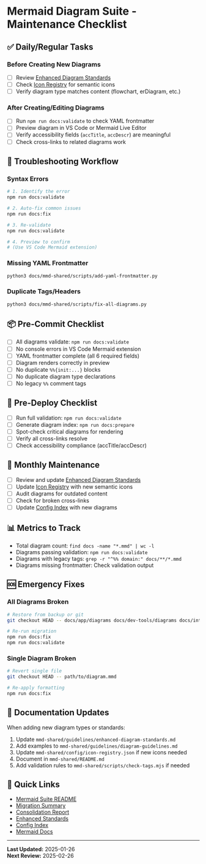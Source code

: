 # Mermaid Diagram Suite - Maintenance Checklist

## ✅ Daily/Regular Tasks

### Before Creating New Diagrams

- [ ] Review [Enhanced Diagram Standards](../../mmd-shared/guidelines/enhanced-diagram-standards.md)
- [ ] Check [Icon Registry](../../mmd-shared/config/icon-registry.json) for semantic icons
- [ ] Verify diagram type matches content (flowchart, erDiagram, etc.)

### After Creating/Editing Diagrams

- [ ] Run `npm run docs:validate` to check YAML frontmatter
- [ ] Preview diagram in VS Code or Mermaid Live Editor
- [ ] Verify accessibility fields (`accTitle`, `accDescr`) are meaningful
- [ ] Check cross-links to related diagrams work

## 🔧 Troubleshooting Workflow

### Syntax Errors

```bash
# 1. Identify the error
npm run docs:validate

# 2. Auto-fix common issues
npm run docs:fix

# 3. Re-validate
npm run docs:validate

# 4. Preview to confirm
# (Use VS Code Mermaid extension)
```

### Missing YAML Frontmatter

```bash
python3 docs/mmd-shared/scripts/add-yaml-frontmatter.py
```

### Duplicate Tags/Headers

```bash
python3 docs/mmd-shared/scripts/fix-all-diagrams.py
```

## 📦 Pre-Commit Checklist

- [ ] All diagrams validate: `npm run docs:validate`
- [ ] No console errors in VS Code Mermaid extension
- [ ] YAML frontmatter complete (all 6 required fields)
- [ ] Diagram renders correctly in preview
- [ ] No duplicate `%%{init:...}` blocks
- [ ] No duplicate diagram type declarations
- [ ] No legacy `%%` comment tags

## 🚀 Pre-Deploy Checklist

- [ ] Run full validation: `npm run docs:validate`
- [ ] Generate diagram index: `npm run docs:prepare`
- [ ] Spot-check critical diagrams for rendering
- [ ] Verify all cross-links resolve
- [ ] Check accessibility compliance (accTitle/accDescr)

## 🔄 Monthly Maintenance

- [ ] Review and update [Enhanced Diagram Standards](./guidelines/enhanced-diagram-standards.md)
- [ ] Update [Icon Registry](./config/icon-registry.json) with new semantic icons
- [ ] Audit diagrams for outdated content
- [ ] Check for broken cross-links
- [ ] Update [Config Index](./config/index.md) with new diagrams

## 📊 Metrics to Track

- Total diagram count: `find docs -name "*.mmd" | wc -l`
- Diagrams passing validation: `npm run docs:validate`
- Diagrams with legacy tags: `grep -r "^%% domain:" docs/**/*.mmd`
- Diagrams missing frontmatter: Check validation output

## 🆘 Emergency Fixes

### All Diagrams Broken

```bash
# Restore from backup or git
git checkout HEAD -- docs/app/diagrams docs/dev-tools/diagrams docs/integration/diagrams

# Re-run migration
npm run docs:fix
npm run docs:validate
```

### Single Diagram Broken

```bash
# Revert single file
git checkout HEAD -- path/to/diagram.mmd

# Re-apply formatting
npm run docs:fix
```

## 📝 Documentation Updates

When adding new diagram types or standards:

1. Update `mmd-shared/guidelines/enhanced-diagram-standards.md`
2. Add examples to `mmd-shared/guidelines/diagram-guidelines.md`
3. Update `mmd-shared/config/icon-registry.json` if new icons needed
4. Document in `mmd-shared/README.md`
5. Add validation rules to `mmd-shared/scripts/check-tags.mjs` if needed

## 🔗 Quick Links

- [Mermaid Suite README](../../mmd-shared/README.md)
- [Migration Summary](./MIGRATION_SUMMARY.md)
- [Consolidation Report](./CONSOLIDATION_REPORT.md)
- [Enhanced Standards](../../mmd-shared/guidelines/enhanced-diagram-standards.md)
- [Config Index](../../mmd-shared/config/index.md)
- [Mermaid Docs](https://mermaid.js.org/)

---

**Last Updated:** 2025-01-26  
**Next Review:** 2025-02-26

